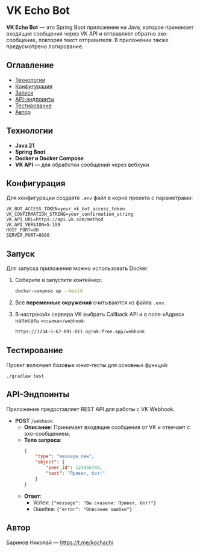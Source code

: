 # VK Echo Bot

**VK Echo Bot** — это Spring Boot приложение на Java, которое принимает входящие сообщения через VK API и отправляет обратно эхо-сообщение, повторяя текст отправителя. 
В приложении также предусмотрено логирование. 

## Оглавление

- [Технологии](#технологии)
- [Конфигурация](#конфигурация)
- [Запуск](#запуск)
- [API-эндпоинты](#api-эндпоинты)
- [Тестирование](#тестирование)
- [Автор](#автор)

## Технологии

- **Java 21**
- **Spring Boot**
- **Docker и Docker Compose**
- **VK API** — для обработки сообщений через вебхуки

## Конфигурация

Для конфигурации создайте `.env` файл в корне проекта с параметрами:

```plaintext
VK_BOT_ACCESS_TOKEN=your_vk_bot_access_token
VK_CONFIRMATION_STRING=your_confirmation_string
VK_API_URL=https://api.vk.com/method
VK_API_VERSION=5.199
HOST_PORT=80
SERVER_PORT=8080
```

## Запуск
Для запуска приложения можно использовать Docker.

1. Соберите и запустите контейнер:

    ```bash
    docker-compose up --build
    ```

2. Все **переменные окружения** считываются из файла `.env`.

3. В настрокайх сервера VK выбрать Callback API и в поле «Адрес» написать `<ссылка>/webhook`:
     ```bash
    https://1234-5-67-891-011.ngrok-free.app/webhook
    ```

## Тестирование

Проект включает базовые юнит-тесты для основных функций:

    ./gradlew test

## API-Эндпоинты

Приложение предоставляет REST API для работы с VK Webhook.

- **POST** `/webhook`
    - **Описание**: Принимает входящие сообщения от VK и отвечает с эхо-сообщением.
    - **Тело запроса**:
        ```json
        {
            "type": "message_new",
            "object": {
                "peer_id": 123456789,
                "text": "Привет, бот!"
            }
        }
        ```
    - **Ответ**:
        - Успех: `{"message": "Вы сказали: Привет, бот!"}`
        - Ошибка: `{"error": "Описание ошибки"}`

## Автор

Баринов Николай — https://t.me/kochachi
